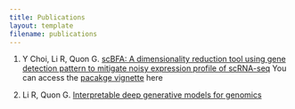 ```yaml
---
title: Publications
layout: template
filename: publications
--- 
```

1. Y Choi, Li R, Quon G. <a href =https://genomebiology.biomedcentral.com/articles/10.1186/s13059-019-1806-0>scBFA: A dimensionality reduction tool using gene detection pattern to mitigate noisy expression profile of scRNA-seq</a>
You can access the  <a href = "https://www.bioconductor.org/packages/release/bioc/vignettes/scBFA/inst/doc/vignette.html">pacakge vignette</a> here

2. Li R, Quon G. <a href =https://www.biorxiv.org/content/10.1101/2021.09.15.460498v2>Interpretable deep generative models for genomics</a>
